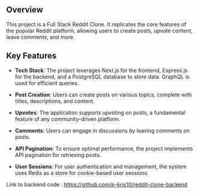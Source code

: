 ## Overview

This project is a Full Stack Reddit Clone. It replicates the core features of the popular Reddit platform, allowing users to create posts, upvote content, leave comments, and more.

## Key Features

- **Tech Stack**: The project leverages Next.js for the frontend, Express.js for the backend, and a PostgreSQL database to store data. GraphQL is used for efficient queries.

- **Post Creation**: Users can create posts on various topics, complete with titles, descriptions, and content.

- **Upvotes**: The application supports upvoting on posts, a fundamental feature of any community-driven platform.

- **Comments**: Users can engage in discussions by leaving comments on posts.

- **API Pagination**: To ensure optimal performance, the project implements API pagination for retrieving posts.

- **User Sessions**: For user authentication and management, the system uses Redis as a store for cookie-based user sessions.

Link to backend code : https://github.com/p-kris10/reddit-clone-backend
